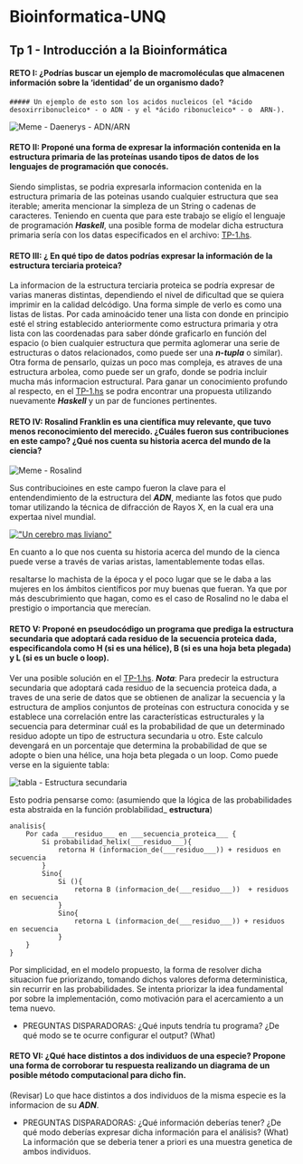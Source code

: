 # Bioinformatica-UNQ

## Tp 1 - Introducción a la Bioinformática

#### RETO I: ¿Podrías buscar un ejemplo de macromoléculas que almacenen información sobre la ‘identidad’ de un organismo dado?  

    ##### Un ejemplo de esto son los acidos nucleicos (el *ácido desoxirribonucleico* - o ADN - y el *ácido ribonucleico* - o  ARN-). 

![Meme - Daenerys - ADN/ARN](https://github.com/pache0015/Bioinformatica-UNQ/blob/master/TP%20-%201/img/ADN%7CARN.jpg)
 
      
        
#### RETO II: Proponé una forma de expresar la información contenida en la estructura primaria de las proteínas usando tipos de datos de los lenguajes de programación que conocés.

Siendo simplistas, se podria expresarla informacion contenida en la estructura primaria de las poteinas usando cualquier estructura que sea iterable; amerita mencionar la simpleza de un String o cadenas de caracteres. Teniendo en cuenta que para este trabajo se eligío el lenguaje de programación ___Haskell___, una posible forma de modelar dicha estructura primaria sería con los datas especificados en el archivo: [TP-1.hs](https://github.com/pache0015/Bioinformatica-UNQ/blob/master/TP%20-%201/tp-1.hs).
  
    
      
        
          
#### RETO III: ¿ En qué tipo de datos podrías expresar la información de la estructura terciaria proteica?
La informacion de la estructura terciaria proteica  se podría expresar de varias maneras distintas, dependiendo el nivel de dificultad que se quiera imprimir en la calidad delcódigo. Una forma simple de verlo es como una listas de listas. Por cada aminoácido tener una lista con donde en principio esté el string establecido anteriormente como estructura primaria y otra lista con las coordenadas para saber dónde graficarlo en función del espacio (o bien cualquier estructura que permita aglomerar una serie de estructuras o datos relacionados, como puede ser una ___n-tupla___ o similar). Otra forma de pensarlo, quizas un poco mas compleja, es atraves de una estructura arbolea, como puede ser un grafo, donde se podria incluir mucha más informacion estructural. Para ganar un conocimiento profundo al respecto, en el [TP-1.hs](https://github.com/pache0015/Bioinformatica-UNQ/blob/master/TP%20-%201/tp-1.hs) se podra encontrar una propuesta utilizando nuevamente ___Haskell___ y un par de funciones pertinentes.
  
    
      
        
          
          
#### RETO IV: Rosalind Franklin es una científica muy relevante, que tuvo menos reconocimiento del merecido. ¿Cuáles fueron sus contribuciones en este campo? ¿Qué nos cuenta su historia acerca del mundo de la ciencia?
 
 ![Meme - Rosalind](https://github.com/pache0015/Bioinformatica-UNQ/blob/master/TP%20-%201/img/rosalinda.jpg)
  
Sus contribucioines en este campo fueron la clave para el entendendimiento de la estructura del ___ADN___, mediante las fotos que pudo tomar utilizando la técnica de difracción de Rayos X, en la cual era una expertaa nivel mundial.
  
 
 [!["Un cerebro mas liviano"](http://img.youtube.com/vi/UR7AV6nXpD0/0.jpg)](https://www.youtube.com/watch?v=UR7AV6nXpD0 "Nadia Chiaramori - Un cerebro más liviano- Prof. UNQ.TEDx")
 
 
En cuanto a lo que nos cuenta su historia acerca del mundo de la cienca puede verse a través de varias aristas, lamentablemente todas ellas. 

resaltarse lo machista de la época y el poco lugar que se le daba a las mujeres en los ámbitos científicos por muy buenas que fueran. Ya que por más descubrimiento que hagan, como es el caso de Rosalind no le daba el prestigio o importancia que merecían. 
  
      
        
        
#### RETO V: Proponé en pseudocódigo un programa que prediga la estructura secundaria que adoptará cada residuo de la secuencia proteica dada, especificandola como H (si es una hélice), B (si es una hoja beta plegada) y L (si es un bucle o loop).
Ver una posible solución en el [TP-1.hs](https://github.com/pache0015/Bioinformatica-UNQ/blob/master/TP%20-%201/tp-1.hs).
___Nota___: Para predecir la estructura secundaria que adoptará cada residuo de la secuencia proteica dada, a traves de una serie de datos que se obtienen de analizar la secuencia y la estructura de amplios conjuntos de proteínas con estructura conocida y se establece una correlación entre las características estructurales y la secuencia para determinar cuál es la
probabilidad de que un determinado residuo adopte un tipo de estructura secundaria u otro. Este calculo devengará en un porcentaje que determina la probabilidad de que se adopte o bien una hélice, una hoja beta plegada o un loop. Como puede verse en la siguiente tabla:

![tabla - Estructura secundaria](https://github.com/pache0015/Bioinformatica-UNQ/blob/master/TP%20-%201/img/tabla.jpg)

Esto podria pensarse como: (asumiendo que la lógica de las probabilidades esta abstraida en la función problabilidad_ __estructura__)

~~~~
analisis{
    Por cada ___residuo___ en ___secuencia_proteica___ {
        Si probabilidad_helix(___residuo___){
            retorna H (informacion_de(___residuo___)) + residuos en secuencia
        } 
        Sino{
            Si (){
                retorna B (informacion_de(___residuo___))  + residuos en secuencia
            }
            Sino{
                retorna L (informacion_de(___residuo___)) + residuos en secuencia
            }
    }
}
~~~~

Por simplicidad, en el modelo propuesto, la forma de resolver dicha situacion fue priorizando, tomando dichos valores deforma deterministica, sin recurrir en las probabilidades. Se intenta priorizar la idea fundamental por sobre la implementación, como motivación para el acercamiento a un tema nuevo.   
 
    
- PREGUNTAS DISPARADORAS: ¿Qué inputs tendría tu programa? ¿De qué modo se te ocurre configurar el output?
 (What)
    
     
#### RETO VI: ¿Qué hace distintos a dos individuos de una especie? Propone una forma de corroborar tu respuesta realizando un diagrama de un posible método computacional para dicho fin.
  
(Revisar)
Lo que hace distintos a dos individuos de la misma especie es la informacion de su ___ADN___.
    
    
- PREGUNTAS DISPARADORAS: ¿Qué información deberías tener? ¿De qué modo deberías expresar dicha información para el análisis?
(What) 
La información que se deberia tener a priori es una muestra genetica de ambos individuos.
